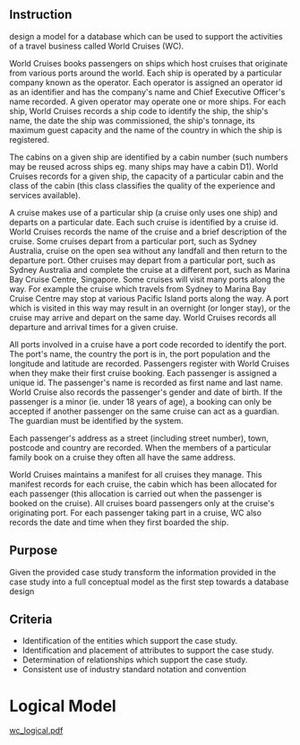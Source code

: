 ## Instruction 
design a model for a database which can be used to support the activities of a travel business called World Cruises (WC).

World Cruises books passengers on ships which host cruises that originate from various
ports around the world. Each ship is operated by a particular company known as the
operator. Each operator is assigned an operator id as an identifier and has the company's
name and Chief Executive Officer's name recorded. A given operator may operate one or
more ships. For each ship, World Cruises records a ship code to identify the ship, the ship's
name, the date the ship was commissioned, the ship's tonnage, its maximum guest capacity
and the name of the country in which the ship is registered.

The cabins on a given ship are identified by a cabin number (such numbers may be reused
across ships eg. many ships may have a cabin D1). World Cruises records for a given ship,
the capacity of a particular cabin and the class of the cabin (this class classifies the quality of
the experience and services available).

A cruise makes use of a particular ship (a cruise only uses one ship) and departs on a
particular date. Each such cruise is identified by a cruise id. World Cruises records the
name of the cruise and a brief description of the cruise. Some cruises depart from a
particular port, such as Sydney Australia, cruise on the open sea without any landfall and
then return to the departure port. Other cruises may depart from a particular port, such as
Sydney Australia and complete the cruise at a different port, such as Marina Bay Cruise
Centre, Singapore. Some cruises will visit many ports along the way. For example the cruise
which travels from Sydney to Marina Bay Cruise Centre may stop at various Pacific Island
ports along the way. A port which is visited in this way may result in an overnight (or longer
stay), or the cruise may arrive and depart on the same day. World Cruises records all
departure and arrival times for a given cruise.

All ports involved in a cruise have a port code recorded to identify the port. The port's name,
the country the port is in, the port population and the longitude and latitude are recorded.
Passengers register with World Cruises when they make their first cruise booking. Each
passenger is assigned a unique id. The passenger's name is recorded as first name and
last name. World Cruise also records the passenger's gender and date of birth. If the
passenger is a minor (ie. under 18 years of age), a booking can only be accepted if another
passenger on the same cruise can act as a guardian. The guardian must be identified by the
system.

Each passenger's address as a street (including street number), town, postcode and country
are recorded. When the members of a particular family book on a cruise they often all have
the same address.

World Cruises maintains a manifest for all cruises they manage. This manifest records for
each cruise, the cabin which has been allocated for each passenger (this allocation is
carried out when the passenger is booked on the cruise). All cruises board passengers only
at the cruise's originating port. For each passenger taking part in a cruise, WC also records
the date and time when they first boarded the ship.

## Purpose
Given the provided case study transform the information provided in the case study into a 
full conceptual model as the first step towards a database design

## Criteria
* Identification of the entities which support the case study.
* Identification and placement of attributes to support the case study.
* Determination of relationships which support the case study.
* Consistent use of industry standard notation and convention

# Logical Model
[wc_logical.pdf](https://github.com/MikeJR111/Data-Modelling-/files/9603206/wc_logical.pdf)

